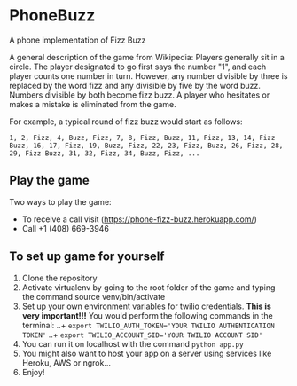 # PhoneBuzz
A phone implementation of Fizz Buzz

A general description of the game from Wikipedia: 
Players generally sit in a circle. The player designated to go first says the number "1", and each player counts one number in turn. However, any number divisible by three is replaced by the word fizz and any divisible by five by the word buzz. Numbers divisible by both become fizz buzz. A player who hesitates or makes a mistake is eliminated from the game.

For example, a typical round of fizz buzz would start as follows:

    1, 2, Fizz, 4, Buzz, Fizz, 7, 8, Fizz, Buzz, 11, Fizz, 13, 14, Fizz Buzz, 16, 17, Fizz, 19, Buzz, Fizz, 22, 23, Fizz, Buzz, 26, Fizz, 28, 29, Fizz Buzz, 31, 32, Fizz, 34, Buzz, Fizz, ...


## Play the game
Two ways to play the game:
* To receive a call visit (https://phone-fizz-buzz.herokuapp.com/) 
* Call +1 (408) 669-3946
 
## To set up game for yourself
1. Clone the repository
2. Activate virtualenv by going to the root folder of the game and typing the command source venv/bin/activate
3. Set up your own environment variables for twilio credentials. __This is very important!!!__ You would perform the following commands in the terminal:
..+ `export TWILIO_AUTH_TOKEN='YOUR TWILIO AUTHENTICATION TOKEN'`
..+ `export TWILIO_ACCOUNT_SID='YOUR TWILIO ACCOUNT SID'`
4. You can run it on localhost with the command `python app.py`
5. You might also want to host your app on a server using services like Heroku, AWS or ngrok...
6. Enjoy!
